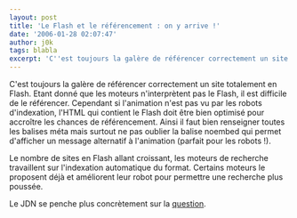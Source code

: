 ```yaml
---
layout: post
title: 'Le Flash et le référencement : on y arrive !'
date: '2006-01-28 02:07:47'
author: j0k
tags: blabla
excerpt: 'C''est toujours la galère de référencer correctement un site totalement en Flash. Etant donné que les moteurs n''interprètent pas le Flash, il est difficile de le référencer.   Cependant si l''animation n''est pas vu par les robots d''indexation, l''HTML qui contient le Flash doit être bien optimisé pour accroître les chances de référencement. Ainsi il faut bien renseigner      ...'
---
```


C'est toujours la galère de référencer correctement un site totalement en Flash. Etant donné que les moteurs n'interprètent pas le Flash, il est difficile de le référencer.   Cependant si l'animation n'est pas vu par les robots d'indexation, l'HTML qui contient le Flash doit être bien optimisé pour accroître les chances de référencement. Ainsi il faut bien renseigner toutes les balises méta mais surtout ne pas oublier la balise noembed qui permet d'afficher un message alternatif à l'animation (parfait pour les robots !).

Le nombre de sites en Flash allant croissant, les moteurs de recherche travaillent sur l'indexation automatique du format. Certains moteurs le proposent déjà et améliorent leur robot pour permettre une recherche plus poussée.

Le JDN se penche plus concrètement sur la [question](http://solutions.journaldunet.com/0601/060120_referencement-flash.shtml).
